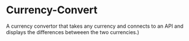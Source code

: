 # Currency-Convert
A currency convertor that takes any currency and connects to an API and displays the differences betweeen the two currencies.)
